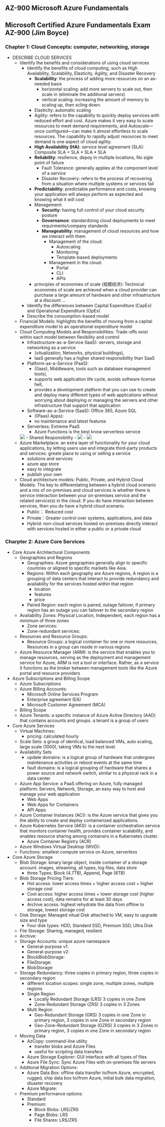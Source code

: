 ## AZ-900 Microsoft Azure Fundamentals
## Microsoft Certified Azure Fundamentals Exam AZ-900 (Jim Boyce)
### Chapter 1: Cloud Concepts: computer, networking, storage
  - DESCRIBE CLOUD SERVICES
    - Identify the benefits and considerations of using cloud services
      - Identify the benefits of cloud computing, such as High Availability, Scalability, Elasticity, Agility, and Disaster Recovery
        - **Scalability**: the process of adding more resources on an as-needed basis
          - horizontal scaling: add more servers to scale out, then scale in (eliminate the additional servers)
          - vertical scaling: increasing the amount of memory to scaling up, then scling down.
        - Elasticity: automatic scaling
        - Agility: refers to the capability to quickly deploy services with reduced effort and cost. Azure makes it very easy to scale resources to meet demand requirements, and Autoscale—once configured—can make it almost effortless to scale resources. The capability to rapidly adjust resources to meet demand is one aspect of cloud agility.
        - **High Availability (HA)**: service level agreement (SLA): Composite SLA = SLA * SLA * SLA
        - **Reliability**: resilience, depoy in multiple locations, No sigle point of failure
          - Fault Tolerance: generally applies at the component level of a service
          - Disaster Recovery: refers to the process of recovering from a situation where multiple systems or services fail
        - **Predictability**: predictable performance and costs, knowing your application will always perform as expected and knowing what it will cost
        - Management: 
          - **Security**: having full control of your cloud security posture
          - **Governamce**: standardizing cloud deployments to meet requirments/company standards
          - **Manageability**: management of cloud resources and how we interact with them
            - Management of the cloud:
              - Autoscaling
              - Monitoring
              - Template-based deployments
            - Management in the cloud:
              - Portal
              - CLI
              - APIs
        - principles of economies of scale (规模经济): Technical economies of scale are achieved when a cloud provider can purchase a large amount of hardware and other infrastructure at a discount ...
      - Identify the differences between Capital Expenditure (CapEx) and Operational Expenditure (OpEx)
      - Describe the consumption-based model
    - Financial Models: highlights the benefits of moving from a capital expenditure model to an operational expenditure model
    - Cloud Computing Models and Responsibilities: Trade-offs exist within each model between flexibility and control
      - Infrastructure-as-a-Service (IaaS): servers, storage and networking as a service
        - (vitualization, Networks, physical buildings), 
        - IaaS generally has a higher shared responsibility than SaaS
      - Platform-as-a-Service (PaaS): 
        - ((Iaas), Middleware, tools such as database management tools), 
        - supports web application life cycle, avoids software license hell, 
        - provides a development platform that you can use to create and deploy many different types of web applications without worrying about deploying or managing the servers and other infrastructure that support that application
      - Software-as-a-Service (SaaS): Office 365, Azure SQL
        - ((Paas) Apps):
        - no maintenance and latest features
      - Serverless: Extreme PaaS
        - Azure Functions is the best know serverless service
      <img src="service-model.png">
      - Shared Responsibility 
        - <img src="https://learn.microsoft.com/en-us/azure/security/fundamentals/media/shared-responsibility/shared-responsibility.svg">
        - <img src="responsibility.png">
    - Azure Marketplace: an extra layer of functionality for your cloud applications, by letting users use and integrate third-party products and services. greate place to using or selling a service
      - solutions and services
      - azure app store
      - easy to integrate
      - publish your own
    - Cloud architecture models: Public, Private, and Hybrid Cloud Models: The key to differentiating between a hybrid cloud scenario and a mix of on-premises and cloud services is whether there is service interaction between your on-premises service and the related service(s) in the cloud. If you do have interaction between services, then you do have a hybrid cloud scenario.
      - Public： Reduced cost
      - Private：Greater control over systems, applications, and data
      - Hybrid: non-cloud services hosted on-premises directly interact with services hosted in either a public or a private cloud

### Charpter 2: Azure Core Services
  - Core Azure Architectural Components
    - Geographies and Regions
      - Geographies: Azure geographies generally align to specific countries or aligned to specific markets like Asia.
      - Regions: Within each geography are Azure regions, A region is a grouping of data centers that interact to provide redundancy and availability for the services hosted within that region
        - location
        - features
        - price
      - Paired Region: each region is paired, outage failover, if primary region has an outage you can failover to the secondary region
    - Availability Zones: Physical Location, Independent, each region has a minimum of three zones
      - Zone services:
      - Zone-redundant services:
    - Resources and Resource Groups:
      - Resource Groups: a logical container for one or more resources, Resources in a group can reside in various regions
    - Azure Resource Manager (ARM): is the service that enables you to manage resources, serving as the deployment and management service for Azure, ARM is not a tool or interface. Rather, as a service it functions as the broker between management tools like the Azure portal and resource providers
  - Azure Subscriptions and Billing Scope
    - Azure Subscriptions
    - Azure Billing Accounts:
      - Microsoft Online Services Program
      - Enterprise agreement (EA)
      - Microsoft Customer Agreement (MCA)
    - Billing Scope
    - Azure Tenants: a specific instance of Azure Active Directory (AAD) that contains accounts and groups. a tenant is a group of users
  - Core Azure Services
    - Virtual Machines:
      - pricing: calculated hourly
    - Scale Sets: a group of identical, load balanced VMs, auto scaling, large scale (1000), taking VMs to the next level.
    - Availability Sets
      - update domains: is a logical group of hardware that undergoes maintenance activities or reboot events at the same time
      - fault domains: is a logical grouping of hardware that shares a power source and network switch, similar to a physical rack in a data center
    - Azure App Service: a PaaS offering on Azure, fully managed platform: Servers, Network, Storage, an easy way to host and manage your web application
      - Web Apps
      - Web Apps for Containers
      - API Apps
    - Azure Container Instances (ACI): is the Azure service that gives you the ability to create and deploy containerized applications.
    - Azure Kubernetes Service (AKS): is a container orchestration service that monitors container health, provides container scalability, and enables resource sharing among containers in a Kubernetes cluster.
      - Azure Container Registry (ACR)
    - Azure Windows Virtual Desktop (WVD):
    - Functions: smallest compute service on Azure, serverless
  - Core Azure Storage
    - Blob Storage: binary large object, inside container of a storage account. images, streaming, all types, log files, data store
      - three Types: Block (4.7TB), Append, Page (8TB)
    - Blob Storage Pricing Tiers:
      - Hot access: lower access times + higher access cost + higher storage cost
      - Cool access: higher access times + lower storage cost (higher access cost), data remains for at least 30 days
      - Archive access: highest rehydrate the data from offline to storage, lowest storage cost
    - Disk Storage: Managed vitual Disk attached to VM, easy to upgrade size and type
      - Four disk types: HDD, Standard SSD, Premium SSD, Ultra Disk
    - File Storage: Sharing, managed, resilient
    - Archive:
    - Storage Accounts: unique azure namespace
      - General-purpose v1:
      - General-purpose v2:
      - BlockBlobStorage:
      - FileStorage:
      - BlobStorage:
    - Storage Redundancy: three copies in primary region, three copies in secondary region
      - different location scopes: single zone, multiple zones, multiple regions
      - Single Region
        - Locally Redundant Storage (LRS) 3 copies in one Zone
        - Zone-Redundant Storage (ZRS) 3 copies in 3 Zones
      - Multi Region
        - Geo-Redundant Storage (GRS) 3 copies in one Zone in primary region, 3 copies in one Zone in secondary region
        - Geo-Zone-Redundant Storage (GZRS) 3 copies in 3 Zones in primary region, 3 copies in one Zone in secondary region
    - Moving Data
      - AzCopy: command-line utility
        - transfer blobs and Azure Files
        - useful for scripting data transfers
      - Azure Storage Explorer: GUI interface with all types of files
      - Azure File Sync: Sync Azure Files with on-premises file servers
    - Additonal Migration Options:
      - Azure Data Box: offline data transfer to/from Azure, encrypted, rugged, ship data box to/from Azure, initial bulk data migration, disaster recovery
      - Azure Migrate: 
    - Premium performance options:
      - Standard
      - Premium: 
        - Block Blobs: LRS/ZRS
        - Page Blobs: LRS
        - File Shares: LRS/ZRS

      